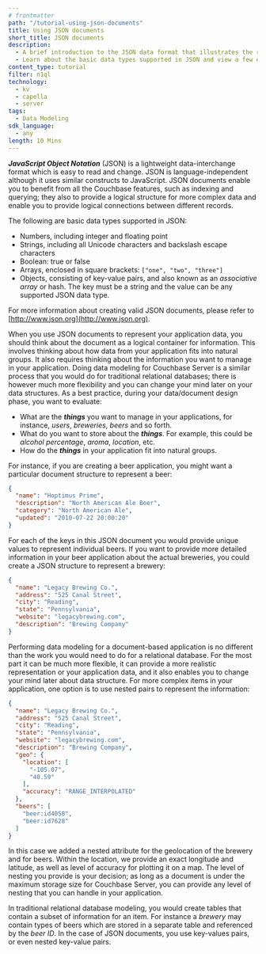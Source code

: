 ```yaml
---
# frontmatter
path: "/tutorial-using-json-documents"
title: Using JSON documents
short_title: JSON documents
description:
  - A brief introduction to the JSON data format that illustrates the readability and ease of use
  - Learn about the basic data types supported in JSON and view a few example documents
content_type: tutorial
filter: n1ql
technology:
  - kv
  - capella
  - server
tags:
  - Data Modeling
sdk_language: 
  - any
length: 10 Mins
---
```


_**JavaScript Object Notation**_ (JSON) is a lightweight data-interchange format which is easy to read and change. JSON is language-independent although it uses similar constructs to JavaScript. JSON documents enable you to benefit from all the Couchbase features, such as indexing and querying; they also to provide a logical structure for more complex data and enable you to provide logical connections between different records.

The following are basic data types supported in JSON:

- Numbers, including integer and floating point
- Strings, including all Unicode characters and backslash escape characters
- Boolean: true or false
- Arrays, enclosed in square brackets: `["one", "two", "three"]`
- Objects, consisting of key-value pairs, and also known as an _associative array_ or hash. The key must be a string and the value can be any supported JSON data type.

For more information about creating valid JSON documents, please refer to [http://www.json.org](http://www.json.org).

When you use JSON documents to represent your application data, you should think about the document as a logical container for information. This involves thinking about how data from your application fits into natural groups. It also requires thinking about the information you want to manage in your application. Doing data modeling for Couchbase Server is a similar process that you would do for traditional relational databases; there is however much more flexibility and you can change your mind later on your data structures. As a best practice, during your data/document design phase, you want to evaluate:

- What are the _**things**_ you want to manage in your applications, for instance, _users_, _breweries_, _beers_ and so forth.
- What do you want to store about the _**things**_. For example, this could be _alcohol percentage_, _aroma_, _location_, etc.
- How do the _**things**_ in your application fit into natural groups.

For instance, if you are creating a beer application, you might want a particular document structure to represent a beer:

```json
{
  "name": "Hoptimus Prime",
  "description": "North American Ale Beer",
  "category": "North American Ale",
  "updated": "2010-07-22 20:00:20"
}
```

For each of the keys in this JSON document you would provide unique values to represent individual beers. If you want to provide more detailed information in your beer application about the actual breweries, you could create a JSON structure to represent a brewery:

```json
{
  "name": "Legacy Brewing Co.",
  "address": "525 Canal Street",
  "city": "Reading",
  "state": "Pennsylvania",
  "website": "legacybrewing.com",
  "description": "Brewing Company"
}
```

Performing data modeling for a document-based application is no different than the work you would need to do for a relational database. For the most part it can be much more flexible, it can provide a more realistic representation or your application data, and it also enables you to change your mind later about data structure. For more complex items in your application, one option is to use nested pairs to represent the information:

```json
{
  "name": "Legacy Brewing Co.",
  "address": "525 Canal Street",
  "city": "Reading",
  "state": "Pennsylvania",
  "website": "legacybrewing.com",
  "description": "Brewing Company",
  "geo": {
    "location": [
      "-105.07",
      "40.59"
    ],
    "accuracy": "RANGE_INTERPOLATED"
  },
  "beers": [
    "beer:id4058",
    "beer:id7628"
  ]
}
```

In this case we added a nested attribute for the geolocation of the brewery and for beers. Within the location, we provide an exact longitude and latitude, as well as level of accuracy for plotting it on a map. The level of nesting you provide is your decision; as long as a document is under the maximum storage size for Couchbase Server, you can provide any level of nesting that you can handle in your application.

In traditional relational database modeling, you would create tables that contain a subset of information for an item. For instance a _brewery_ may contain types of beers which are stored in a separate table and referenced by the _beer ID_. In the case of JSON documents, you use key-values pairs, or even nested key-value pairs.
